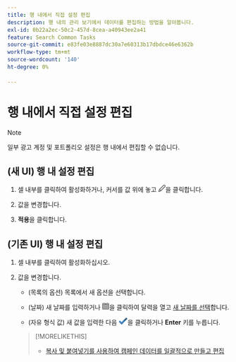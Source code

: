 ```yaml
---
title: 행 내에서 직접 설정 편집
description: 행 내의 관리 보기에서 데이터를 편집하는 방법을 알아봅니다.
exl-id: 0b22a2ec-50c2-457d-8cea-a40943ee2a41
feature: Search Common Tasks
source-git-commit: e83fe03e8887dc30a7e60313b17dbdce46e6362b
workflow-type: tm+mt
source-wordcount: '140'
ht-degree: 0%

---
```


# 행 내에서 직접 설정 편집

>[!NOTE]
>
>일부 광고 계정 및 포트폴리오 설정은 행 내에서 편집할 수 없습니다.

## (새 UI) 행 내 설정 편집

1. 셀 내부를 클릭하여 활성화하거나, 커서를 값 위에 놓고 ![편집](/help/search-social-commerce/assets/edit-new.png "편집")을 클릭합니다.

1. 값을 변경합니다.

1. **적용**&#x200B;을 클릭합니다.

<!--
1. Change the value:

   * (Options in a list) Select a new option from the list.
   
   * (Dates) Enter a new date, or click ![Calendar](/help/search-social-commerce/assets/calendar.png "Calendar") to open the calendar and [select a new date](/help/search-social-commerce/common-tasks/navigation-editing-selection/calendar.md).
   
   * (Free-form values) Enter a new value.
-->

## (기존 UI) 행 내 설정 편집

1. 셀 내부를 클릭하여 활성화하십시오.

1. 값을 변경합니다.

   * (목록의 옵션) 목록에서 새 옵션을 선택합니다.

   * (날짜) 새 날짜를 입력하거나 ![달력](/help/search-social-commerce/assets/calendar.png "달력")을 클릭하여 달력을 열고 [새 날짜를 선택](/help/search-social-commerce/common-tasks/navigation-editing-selection/calendar.md)합니다.

   * (자유 형식 값) 새 값을 입력한 다음 ![저장](/help/search-social-commerce/assets/select.png "저장")을 클릭하거나 **Enter** 키를 누릅니다.

   >[!MORELIKETHIS]
   >
   >* [복사 및 붙여넣기를 사용하여 캠페인 데이터를 일괄적으로 만들고 편집](/help/search-social-commerce/campaign-management/campaigns/copy-paste.md)
